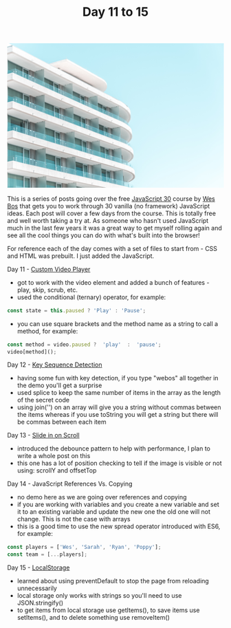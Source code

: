 ﻿---
title: Day 11 to 15
subTitle: JavaScript 30
category: "Learning"
cover: willian-justen-de-vasconcellos-1337357-unsplash.jpg
---

![Unsplash](willian-justen-de-vasconcellos-1337357-unsplash.jpg)

This is a series of posts going over the free [JavaScript 30](https://javascript30.com/) course by [Wes Bos](https://wesbos.com/) that gets you to work through 30 vanilla (no framework) JavaScript ideas. Each post will cover a few days from the course. This is totally free and well worth taking a try at. As someone who hasn't used JavaScript much in the last few years it was a great way to get myself rolling again and see all the cool things you can do with what's built into the browser!

For reference each of the day comes with a set of files to start from - CSS and HTML was prebuilt. I just added the JavaScript.

Day 11 - [Custom Video Player](https://demos.ahhhndre.ca/JavaScript30/11-Custom-Video-Player)

- got to work with the video element and added a bunch of features - play, skip, scrub, etc.
- used the conditional (ternary) operator, for example:

```JavaScript
const state = this.paused ? 'Play' : 'Pause';
```

- you can use square brackets and the method name as a string to call a method, for example:

```JavaScript
const method = video.paused ?  'play'  :  'pause';
video[method]();
```

Day 12 - [Key Sequence Detection](https://demos.ahhhndre.ca/JavaScript30/12-Key-Sequence-Detection)

- having some fun with key detection, if you type "webos" all together in the demo you'll get a surprise
- used splice to keep the same number of items in the array as the length of the secret code
- using join('') on an array will give you a string without commas between the items whereas if you use toString you will get a string but there will be commas between each item

Day 13 - [Slide in on Scroll](https://demos.ahhhndre.ca/JavaScript30/13-Slide-in-on-Scroll)

- introduced the debounce pattern to help with performance, I plan to write a whole post on this
- this one has a lot of position checking to tell if the image is visible or not using: scrollY and offsetTop

Day 14 - JavaScript References Vs. Copying

- no demo here as we are going over references and copying
- if you are working with variables and you create a new variable and set it to an existing variable and update the new one the old one will not change. This is not the case with arrays
- this is a good time to use the new spread operator introduced with ES6, for example:

```Javascript
const players = ['Wes', 'Sarah', 'Ryan', 'Poppy'];
const team = [...players];
```

Day 15 - [LocalStorage](https://demos.ahhhndre.ca/JavaScript30/15-LocalStorage)

- learned about using preventDefault to stop the page from reloading unnecessarily
- local storage only works with strings so you'll need to use JSON.stringify()
- to get items from local storage use getItems(), to save items use setItems(), and to delete something use removeItem()
